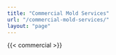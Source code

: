 ```yaml
---
title: "Commercial Mold Services"
url: "/commercial-mold-services/"
layout: "page"
---
```


{{< commercial >}}